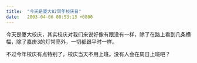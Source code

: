 ```yaml
---
title:  "今天是厦大82周年校庆日"
date:   2003-04-06 00:53:13 +0800
---
```


今天是厦大校庆，其实校庆对我们来说好像有跟没有一样，除了在路上看到几条横幅，除了嘉庚3的灯常亮外，一切都跟平时一样。  

不过今年校庆有点特别了，校庆当天不用上班。没有人会在周日上班吧？  

